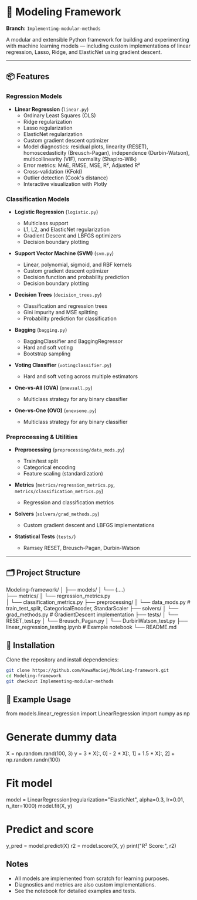 # 🧠 Modeling Framework

**Branch:** `Implementing-modular-methods`

A modular and extensible Python framework for building and experimenting with machine learning models — including custom implementations of linear regression, Lasso, Ridge, and ElasticNet using gradient descent.

---

## 📦 Features

### Regression Models
- **Linear Regression** (`linear.py`)
  - Ordinary Least Squares (OLS)
  - Ridge regularization
  - Lasso regularization
  - ElasticNet regularization
  - Custom gradient descent optimizer 
  - Model diagnostics: residual plots, linearity (RESET), homoscedasticity (Breusch-Pagan), independence (Durbin-Watson), multicollinearity (VIF), normality (Shapiro-Wilk)
  - Error metrics: MAE, RMSE, MSE, R², Adjusted R²
  - Cross-validation (KFold)
  - Outlier detection (Cook's distance)
  - Interactive visualization with Plotly

### Classification Models
- **Logistic Regression** (`logistic.py`)
  - Multiclass support
  - L1, L2, and ElasticNet regularization
  - Gradient Descent and LBFGS optimizers
  - Decision boundary plotting

- **Support Vector Machine (SVM)** (`svm.py`)
  - Linear, polynomial, sigmoid, and RBF kernels
  - Custom gradient descent optimizer
  - Decision function and probability prediction
  - Decision boundary plotting

- **Decision Trees** (`decision_trees.py`)
  - Classification and regression trees
  - Gini impurity and MSE splitting
  - Probability prediction for classification

- **Bagging** (`bagging.py`)
  - BaggingClassifier and BaggingRegressor
  - Hard and soft voting
  - Bootstrap sampling

- **Voting Classifier** (`votingclassifier.py`)
  - Hard and soft voting across multiple estimators

- **One-vs-All (OVA)** (`onevsall.py`)
  - Multiclass strategy for any binary classifier

- **One-vs-One (OVO)** (`onevsone.py`)
  - Multiclass strategy for any binary classifier

### Preprocessing & Utilities
- **Preprocessing** (`preprocessing/data_mods.py`)
  - Train/test split
  - Categorical encoding
  - Feature scaling (standardization)

- **Metrics** (`metrics/regression_metrics.py`, `metrics/classification_metrics.py`)
  - Regression and classification metrics

- **Solvers** (`solvers/grad_methods.py`)
  - Custom gradient descent and LBFGS implementations

- **Statistical Tests** (`tests/`)
  - Ramsey RESET, Breusch-Pagan, Durbin-Watson

---

## 🗂 Project Structure


Modeling-framework/
│
├── models/
│   └── (....)             
├── metrics/
│   └── regression_metrics.py   
│   └── classification_metrics.py
├── preprocessing/
│   └── data_mods.py             # train_test_split, CategoricalEncoder, StandarScaler
├── solvers/
│   └── grad_methods.py          # GradientDescent implementation
├── tests/
│   └── RESET_test.py
│   └── Breusch_Pagan.py
│   └── DurbinWatson_test.py
├── linear_regression_testing.ipynb                # Example notebook
└── README.md


## 🚀 Installation

Clone the repository and install dependencies:

```bash
git clone https://github.com/KawaMaciej/Modeling-framework.git
cd Modeling-framework
git checkout Implementing-modular-methods

```

## 🧪 Example Usage

from models.linear_regression import LinearRegression
import numpy as np

# Generate dummy data
X = np.random.rand(100, 3)
y = 3 * X[:, 0] - 2 * X[:, 1] + 1.5 * X[:, 2] + np.random.randn(100)

# Fit model
model = LinearRegression(regularization="ElasticNet", alpha=0.3, lr=0.01, n_iter=1000)
model.fit(X, y)

# Predict and score
y_pred = model.predict(X)
r2 = model.score(X, y)
print("R² Score:", r2)



## Notes

- All models are implemented from scratch for learning purposes.
- Diagnostics and metrics are also custom implementations.
- See the notebook for detailed examples and tests.
